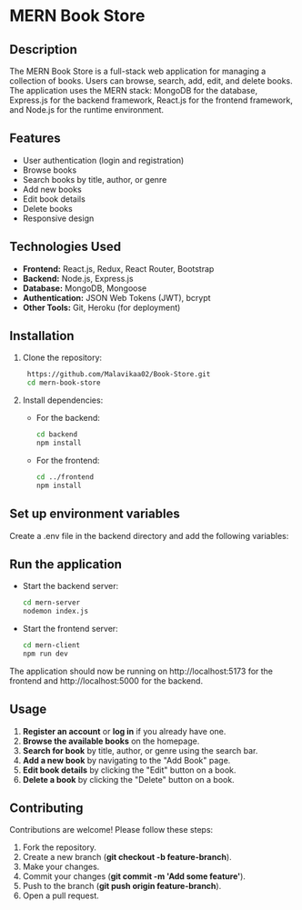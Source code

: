 # MERN Book Store
## Description
The MERN Book Store is a full-stack web application for managing a collection of books. Users can browse, search, add, edit, and delete books. The application uses the MERN stack: MongoDB for the database, Express.js for the backend framework, React.js for the frontend framework, and Node.js for the runtime environment.
## Features
+ User authentication (login and registration)
+ Browse books
+ Search books by title, author, or genre
+ Add new books
+ Edit book details
+ Delete books
+ Responsive design
## Technologies Used
+ **Frontend:** React.js, Redux, React Router, Bootstrap
+ **Backend:** Node.js, Express.js
+ **Database:** MongoDB, Mongoose
+ **Authentication:** JSON Web Tokens (JWT), bcrypt
+ **Other Tools:** Git, Heroku (for deployment)
## Installation
1. Clone the repository:
   ```sh
    https://github.com/Malavikaa02/Book-Store.git
    cd mern-book-store
2. Install dependencies:
   + For the backend:
     ```bash
     cd backend
     npm install
     ```

   + For the frontend:
     ```bash
     cd ../frontend
     npm install
     ```
## Set up environment variables
Create a .env file in the backend directory and add the following variables:
## Run the application
   + Start the backend server:
      ```bash
      cd mern-server
      nodemon index.js
      ```
   + Start the frontend server:
      ```bash
      cd mern-client
      npm run dev
      ```
The application should now be running on http://localhost:5173 for the frontend and http://localhost:5000 for the backend.
## Usage
1. **Register an account** or **log in** if you already have one.
2. **Browse the available books** on the homepage.
3. **Search for book** by title, author, or genre using the search bar.
4. **Add a new book** by navigating to the "Add Book" page.
5. **Edit book details** by clicking the "Edit" button on a book.
6. **Delete a book** by clicking the "Delete" button on a book.

## Contributing
Contributions are welcome! Please follow these steps:
   1. Fork the repository.
   2. Create a new branch (**git checkout -b feature-branch**).
   3. Make your changes.
   4. Commit your changes (**git commit -m 'Add some feature'**).
   5. Push to the branch (**git push origin feature-branch**).
   6. Open a pull request.

